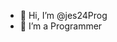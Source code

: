 - 👋 Hi, I’m @jes24Prog
- 👀 I’m a Programmer


<!---
jes24Prog/jes24Prog is a ✨ special ✨ repository because its `README.md` (this file) appears on your GitHub profile.
You can click the Preview link to take a look at your changes.
--->
